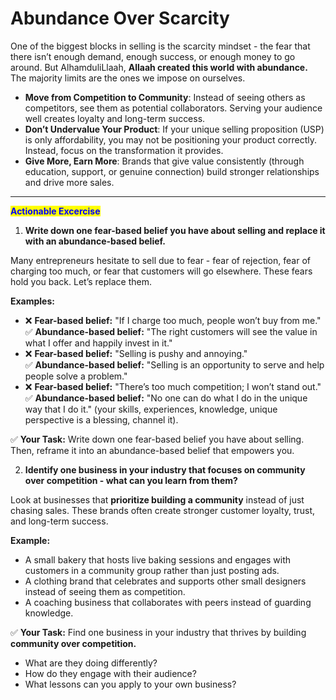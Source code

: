 # Abundance Over Scarcity

One of the biggest blocks in selling is the scarcity mindset - the fear that there isn’t enough demand, enough success, or enough money to go around. But AlhamduliLlaah, **Allaah created this world with abundance.** The majority limits are the ones we impose on ourselves.

* **Move from Competition to Community**: Instead of seeing others as competitors, see them as potential collaborators. Serving your audience well creates loyalty and long-term success.
* **Don’t Undervalue Your Product**: If your unique selling proposition (USP) is only affordability, you may not be positioning your product correctly. Instead, focus on the transformation it provides.
* **Give More, Earn More**: Brands that give value consistently (through education, support, or genuine connection) build stronger relationships and drive more sales.

***

<mark style="color:blue;">**Actionable Excercise**</mark>&#x20;

1. **Write down one fear-based belief you have about selling and replace it with an abundance-based belief.**

Many entrepreneurs hesitate to sell due to fear - fear of rejection, fear of charging too much, or fear that customers will go elsewhere. These fears hold you back. Let’s replace them.

**Examples:**

* ❌ **Fear-based belief:** "If I charge too much, people won’t buy from me."\
  ✅ **Abundance-based belief:** "The right customers will see the value in what I offer and happily invest in it."
* ❌ **Fear-based belief:** "Selling is pushy and annoying."\
  ✅ **Abundance-based belief:** "Selling is an opportunity to serve and help people solve a problem."
* ❌ **Fear-based belief:** "There’s too much competition; I won’t stand out."\
  ✅ **Abundance-based belief:** "No one can do what I do in the unique way that I do it." (your skills, experiences, knowledge, unique perspective is a blessing, channel it).

✅ **Your Task:** Write down one fear-based belief you have about selling. Then, reframe it into an abundance-based belief that empowers you.

2. &#x20;**Identify one business in your industry that focuses on community over competition - what can you learn from them?**

Look at businesses that **prioritize building a community** instead of just chasing sales. These brands often create stronger customer loyalty, trust, and long-term success.

**Example:**

* A small bakery that hosts live baking sessions and engages with customers in a community group rather than just posting ads.
* A clothing brand that celebrates and supports other small designers instead of seeing them as competition.&#x20;
* A coaching business that collaborates with peers instead of guarding knowledge.

✅ **Your Task:** Find one business in your industry that thrives by building **community over competition.**

* What are they doing differently?
* How do they engage with their audience?
* What lessons can you apply to your own business?
